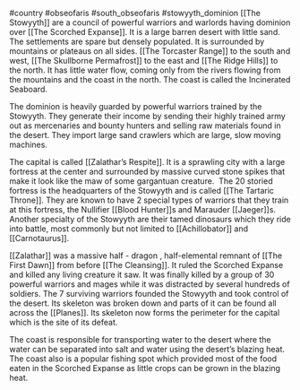 #country #obseofaris #south_obseofaris #stowyyth_dominion
[[The Stowyyth]] are a council of powerful warriors and warlords having dominion over [[The Scorched Expanse]]. It is a large barren desert with little sand. The settlements are spare but densely populated. It is surrounded by mountains or plateaus on all sides. [[The Torcaster Range]] to the south and west, [[The Skullborne Permafrost]] to the east and [[The Ridge Hills]] to the north. It has little water flow, coming only from the rivers flowing from the mountains and the coast in the north. The coast is called the Incinerated Seaboard.

The dominion is heavily guarded by powerful warriors trained by the Stowyyth. They generate their income by sending their highly trained army out as mercenaries and bounty hunters and selling raw materials found in the desert. They import large sand crawlers which are large, slow moving machines.

The capital is called [[Zalathar’s Respite]]. It is a sprawling city with a large fortress at the center and surrounded by massive curved stone spikes that make it look like the maw of some gargantuan creature.  The 20 storied fortress is the headquarters of the Stowyyth and is called [[The Tartaric Throne]]. They are known to have 2 special types of warriors that they train at this fortress, the Nullifier [[Blood Hunter]]s and Marauder [[Jaeger]]s. Another specialty of the Stowyyth are their tamed dinosaurs which they ride into battle, most commonly but not limited to [[Achillobator]] and [[Carnotaurus]]. 

[[Zalathar]] was a massive half - dragon , half-elemental remnant of [[The First Dawn]] from before [[The Cleansing]]. It ruled the Scorched Expanse and killed any living creature it saw. It was finally killed by a group of 30 powerful warriors and mages while it was distracted by several hundreds of soldiers. The 7 surviving warriors founded the Stowyyth and took control of the desert. Its skeleton was broken down and parts of it can be found all across the [[Planes]]. Its skeleton now forms the perimeter for the capital which is the site of its defeat.

The coast is responsible for transporting water to the desert where the water can be separated into salt and water using the desert’s blazing heat. The coast also is a popular fishing spot which provided most of the food eaten in the Scorched Expanse as little crops can be grown in the blazing heat.